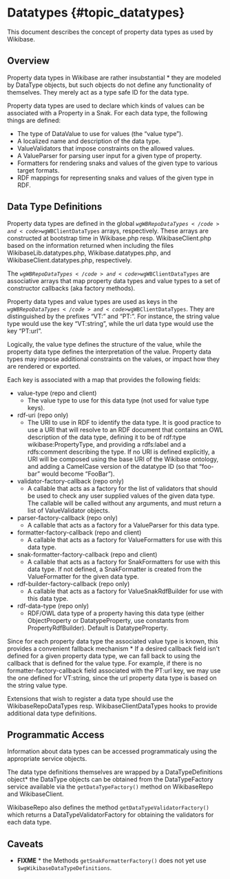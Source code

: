 # Datatypes {#topic_datatypes}

This document describes the concept of property data types as used by Wikibase.

## Overview

Property data types in Wikibase are rather insubstantial  * they are modeled by DataType objects, but such objects do not define any functionality of themselves. They merely act as a type safe ID for the data type.

Property data types are used to declare which kinds of values can be associated with a Property in a Snak. For each data type, the following things are defined:

* The type of DataValue to use for values (the “value type”).
* A localized name and description of the data type.
* ValueValidators that impose constraints on the allowed values.
* A ValueParser for parsing user input for a given type of property.
* Formatters for rendering snaks and values of the given type to various target formats.
* RDF mappings for representing snaks and values of the given type in RDF.

## Data Type Definitions

Property data types are defined in the global <code>$wgWBRepoDataTypes</code> and <code>$wgWBClientDataTypes</code> arrays, respectively. These arrays are constructed at bootstrap time in Wikibase.php resp. WikibaseClient.php based on the information returned when including the files WikibaseLib.datatypes.php, Wikibase.datatypes.php, and WikibaseClient.datatypes.php, respectively.

The <code>$wgWBRepoDataTypes</code> and <code>$wgWBClientDataTypes</code> are associative arrays that map property data types and value types to a set of constructor callbacks (aka factory methods).

Property data types and value types are used as keys in the <code>$wgWBRepoDataTypes</code> and <code>$wgWBClientDataTypes</code>. They are distinguished by the prefixes “VT:” and “PT:”. For instance, the string value type would use the key “VT:string”, while the url data type would use the key “PT:url”.

Logically, the value type defines the structure of the value, while the property data type defines the interpretation of the value. Property data types may impose additional constraints on the values, or impact how they are rendered or exported.

Each key is associated with a map that provides the following fields:

* value-type (repo and client)
  * The value type to use for this data type (not used for value type keys).
* rdf-uri (repo only)
  * The URI to use in RDF to identify the data type. It is good practice to use a URI that will resolve to an RDF document that contains an OWL description of the data type, defining it to be of rdf:type wikibase:PropertyType, and providing a rdfs:label and a rdfs:comment describing the type. If no URI is defined explicitly, a URI will be composed using the base URI of the Wikibase ontology, and adding a CamelCase version of the datatype ID (so that “foo-bar” would become “FooBar”).
* validator-factory-callback (repo only)
  * A callable that acts as a factory for the list of validators that should be used to check any user supplied values of the given data type. The callable will be called without any arguments, and must return a list of ValueValidator objects.
* parser-factory-callback (repo only)
  * A callable that acts as a factory for a ValueParser for this data type.
* formatter-factory-callback (repo and client)
  * A callable that acts as a factory for ValueFormatters for use with this data type.
* snak-formatter-factory-callback (repo and client)
  * A callable that acts as a factory for SnakFormatters for use with this data type. If not defined, a SnakFormatter is created from the ValueFormatter for the given data type.
* rdf-builder-factory-callback (repo only)
  * A callable that acts as a factory for ValueSnakRdfBuilder for use with this data type.
* rdf-data-type (repo only)
  * RDF/OWL data type of a property having this data type (either ObjectProperty or DatatypeProperty, use constants from PropertyRdfBuilder). Default is DatatypeProperty.

Since for each property data type the associated value type is known, this provides a convenient fallback mechanism  * If a desired callback field isn't defined for a given property data type, we can fall back to using the callback that is defined for the value type. For example, if there is no formatter-factory-callback field associated with the PT:url key, we may use the one defined for VT:string, since the url property data type is based on the string value type.

Extensions that wish to register a data type should use the WikibaseRepoDataTypes resp. WikibaseClientDataTypes hooks to provide additional data type definitions.

## Programmatic Access

Information about data types can be accessed programmaticaly using the appropriate service objects.

The data type definitions themselves are wrapped by a DataTypeDefinitions object* the DataType objects can be obtained from the DataTypeFactory service available via the <code>getDataTypeFactory()</code> method on WikibaseRepo and WikibaseClient.

WikibaseRepo also defines the method <code>getDataTypeValidatorFactory()</code> which returns a DataTypeValidatorFactory for obtaining the validators for each data type.

## Caveats

* **FIXME**  * the Methods <code>getSnakFormatterFactory()</code> does not yet use <code>$wgWikibaseDataTypeDefinitions</code>.
